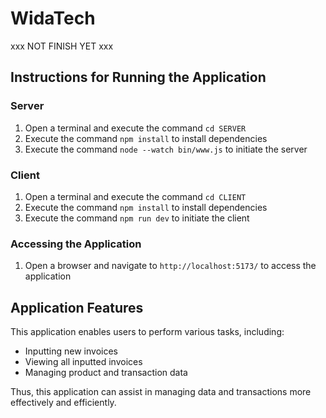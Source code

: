 # WidaTech 
xxx NOT FINISH YET xxx

## Instructions for Running the Application

### Server

1. Open a terminal and execute the command `cd SERVER`
2. Execute the command `npm install` to install dependencies
3. Execute the command `node --watch bin/www.js` to initiate the server

### Client

1. Open a terminal and execute the command `cd CLIENT`
2. Execute the command `npm install` to install dependencies
3. Execute the command `npm run dev` to initiate the client

### Accessing the Application

1. Open a browser and navigate to `http://localhost:5173/` to access the application

## Application Features

This application enables users to perform various tasks, including:

* Inputting new invoices
* Viewing all inputted invoices
* Managing product and transaction data

Thus, this application can assist in managing data and transactions more effectively and efficiently.
